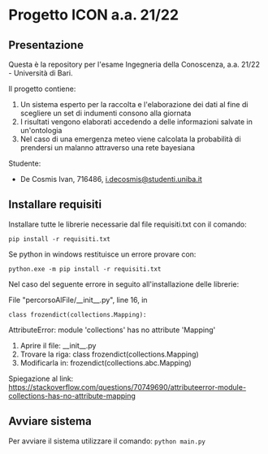 # Progetto ICON a.a. 21/22

## Presentazione
Questa è la repository per l'esame Ingegneria della Conoscenza, a.a. 21/22 - Università di Bari.

Il progetto contiene:

1. Un sistema esperto per la raccolta e l'elaborazione dei dati al fine di scegliere un set di indumenti consono alla giornata
2. I risultati vengono elaborati accedendo a delle informazioni salvate in un'ontologia
3. Nel caso di una emergenza meteo viene calcolata la probabilità di prendersi un malanno attraverso una rete bayesiana

Studente:
* De Cosmis Ivan, 716486, i.decosmis@studenti.uniba.it

## Installare requisiti
Installare tutte le librerie necessarie dal file requisiti.txt con il comando:

```pip install -r requisiti.txt```

Se python in windows restituisce un errore provare con:

```python.exe -m pip install -r requisiti.txt```

Nel caso del seguente errore in seguito all'installazione delle librerie:

  File "percorsoAlFile/\_\_init_\_\.py", line 16, in <module>
  
    class frozendict(collections.Mapping):
  
AttributeError: module 'collections' has no attribute 'Mapping'

1. Aprire il file: \_\_init_\_\.py
2. Trovare la riga: class frozendict(collections.Mapping)
3. Modificarla in: frozendict(collections.abc.Mapping)

Spiegazione al link: https://stackoverflow.com/questions/70749690/attributeerror-module-collections-has-no-attribute-mapping

## Avviare sistema
  Per avviare il sistema utilizzare il comando:
  ```python main.py```

